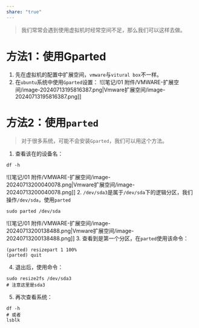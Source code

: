 ```yaml
---
share: "true"
---
```



> 我们常常会遇到使用虚拟机时经常空间不足，那么我们可以这样去做。
# 方法1：使用Gparted
1. 先在虚拟机的配置中扩展空间，`vmware`与`vitural box`不一样。
2. 在`ubuntu`系统中使用`Gparted`设置：
![[笔记/01 附件/VMWARE-扩展空间/image-20240713195816387.png|Vmware扩展空间/image-20240713195816387.png]]

# 方法2：使用`parted`
> 对于很多系统，可能不会安装`Gparted`，我们可以用这个方法。

1. 查看该在的设备名：
```shell
df -h
```
![[笔记/01 附件/VMWARE-扩展空间/image-20240713200040078.png|Vmware扩展空间/image-20240713200040078.png]]
2. `/dev/sda3`是属于`/dev/sda`下的逻辑分区，我们操作`/dev/sda`，使用`parted`
```shell
sudo parted /dev/sda
```
![[笔记/01 附件/VMWARE-扩展空间/image-20240713200138488.png|Vmware扩展空间/image-20240713200138488.png]]
3. 查看到是第一个分区，在`parted`使用该命令：
```shell
(parted) resizepart 1 100%
(parted) quit
```
4. 退出后，使用命令：
```shell
sudo resize2fs /dev/sda3
# 注意这里是sda3
```
5. 再次查看系统：
```shell
df -h
# 或者
lsblk
```
